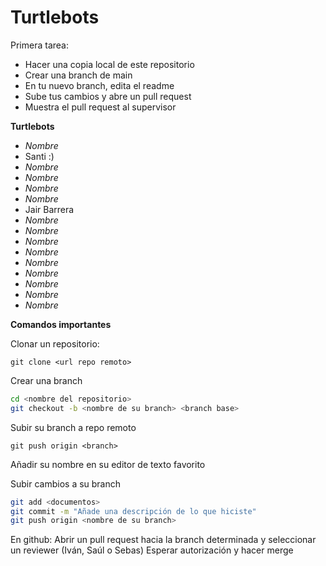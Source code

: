 # Turtlebots
Primera tarea:
  - Hacer una copia local de este repositorio
  - Crear una branch de main
  - En tu nuevo branch, edita el readme
  - Sube tus cambios y abre un pull request
  - Muestra el pull request al supervisor

**Turtlebots**
- _Nombre_
- Santi :)
- _Nombre_
- _Nombre_
- _Nombre_
- _Nombre_
- Jair Barrera 
- _Nombre_
- _Nombre_
- _Nombre_
- _Nombre_
- _Nombre_
- _Nombre_
- _Nombre_
- _Nombre_
- _Nombre_

**Comandos importantes**

Clonar un repositorio: 

  `git clone <url repo remoto>`
  
Crear una branch  
  ```bash
  cd <nombre del repositorio>
  git checkout -b <nombre de su branch> <branch base>
  ```
  
Subir su branch a repo remoto

  `git push origin <branch>`
  
Añadir su nombre en su editor de texto favorito

Subir cambios a su branch
  ```bash
  git add <documentos>
  git commit -m "Añade una descripción de lo que hiciste"
  git push origin <nombre de su branch>
  ```
  
En github:
  Abrir un pull request hacia la branch determinada y seleccionar un reviewer (Iván, Saúl o Sebas)
  Esperar autorización y hacer merge
  
